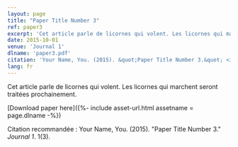 ```yaml
---
layout: page
title: "Paper Title Number 3"
ref: paper3
excerpt: 'Cet article parle de licornes qui volent. Les licornes qui marchent seront traitées prochainement.'
date: 2015-10-01
venue: 'Journal 1'
dlname: 'paper3.pdf'
citation: 'Your Name, You. (2015). &quot;Paper Title Number 3.&quot; <i>Journal 1</i>. 1(3).'
lang: fr
---
```


Cet article parle de licornes qui volent. Les licornes qui marchent seront traitées prochainement.

[Download paper here]({%- include asset-url.html assetname = page.dlname -%})

Citation recommandée : Your Name, You. (2015). "Paper Title Number 3." <i>Journal 1</i>. 1(3).
